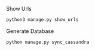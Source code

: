 Show Urls
```bash
python3 manage.py show_urls
```

Generate Database
```bash
python manage.py sync_cassandra
```